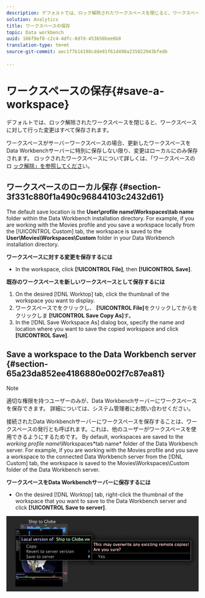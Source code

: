 ```yaml
---
description: デフォルトでは、ロック解除されたワークスペースを閉じると、ワークスペースに対して行った変更はすべて保存されます。
solution: Analytics
title: ワークスペースの保存
topic: Data workbench
uuid: 166f9ef8-c2c4-4dfc-8d7d-453650bee6b8
translation-type: tm+mt
source-git-commit: aec1f7b14198cdde91f61d490a235022943bfedb

---
```



# ワークスペースの保存{#save-a-workspace}

デフォルトでは、ロック解除されたワークスペースを閉じると、ワークスペースに対して行った変更はすべて保存されます。

ワークスペースがサーバーワークスペースの場合、更新したワークスペースをData Workbenchサーバーに特別に保存しない限り、変更はローカルにのみ保存されます。 ロックされたワークスペースについて詳しくは、「ワークスペースのロ [ック解除」を参照してくださ](../../../home/c-get-started/c-work-worksp/c-unlock-wksp.md#concept-18ada952aecf45c79a806b31b294023e)い。

## ワークスペースのローカル保存 {#section-3f331c880f1a490c96844103c2432d61}

The default save location is the **User\profile name\Workspaces\tab name** folder within the Data Workbench installation directory. For example, if you are working with the Movies profile and you save a workspace locally from the [!UICONTROL Custom] tab, the workspace is saved to the **User\Movies\Workspaces\Custom** folder in your Data Workbench installation directory.

**ワークスペースに対する変更を保存するには**

* In the workspace, click **[!UICONTROL File]**, then **[!UICONTROL Save]**.

**既存のワークスペースを新しいワークスペースとして保存するには**

1. On the desired [!DNL Worktop] tab, click the thumbnail of the workspace you want to display.
1. ワークスペースでをクリックし、 **[!UICONTROL File]**&#x200B;をクリックしてからをクリックしま **[!UICONTROL Save Copy As]**&#x200B;す。
1. In the [!DNL Save Workspace As] dialog box, specify the name and location where you want to save the copied workspace and click **[!UICONTROL Save]**.

## Save a workspace to the Data Workbench server {#section-65a23da852ee4186880e002f7c87ea81}

>[!NOTE]
>
>適切な権限を持つユーザーのみが、Data Workbenchサーバーにワークスペースを保存できます。 詳細については、システム管理者にお問い合わせください。

接続されたData Workbenchサーバーにワークスペースを保存することは、ワークスペースの発行とも呼ばれます。これは、他のユーザーがワークスペースを使用できるようにするためです。 By default, workspaces are saved to the *working profile name*\Workspaces\*tab name* folder of the Data Workbench server. For example, if you are working with the Movies profile and you save a workspace to the connected Data Workbench server from the [!DNL Custom] tab, the workspace is saved to the Movies\Workspaces\Custom folder of the Data Workbench server.

**ワークスペースをData Workbenchサーバーに保存するには**

* On the desired [!DNL Worktop] tab, right-click the thumbnail of the workspace that you want to save to the Data Workbench server and click **[!UICONTROL Save to server]**.

![](assets/mnu_workspaceManager_SaveToServerwksp.png)
